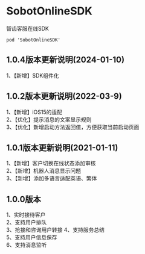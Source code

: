 # SobotOnlineSDK
智齿客服在线SDK

```
pod 'SobotOnlineSDK'

```
## 1.0.4版本更新说明(2024-01-10)

1、【新增】SDK组件化  


## 1.0.2版本更新说明(2022-03-9)

1、【新增】iOS15的适配  
2、【优化】提示消息的文案显示规则  
3、【优化】新增启动方法返回值，方便获取当前启动页面    
 


## 1.0.1版本更新说明(2021-01-11)
1、【新增】客户切换在线状态添加审核   
2、【新增】机器人消息显示问题   
3、【新增】添加多语言适配英语、繁体

## 1.0.0版本
1、实时接待客户      
2、支持用户排队    
3、抢接和咨询用户转接
4、支持服务总结    
5、支持用户信息保存  
6、支持消息监听       
